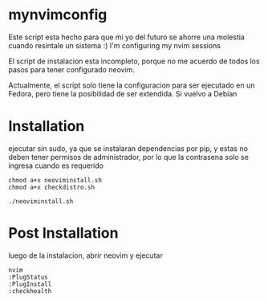 # mynvimconfig
Este script esta hecho para que mi yo del futuro se ahorre una molestia cuando resintale un sistema :)
I'm configuring my nvim sessions 

El script de instalacion esta incompleto, porque no me acuerdo de todos los pasos para tener configurado neovim.

Actualmente, el script solo tiene la configuracion para ser ejecutado en un Fedora, pero tiene la posibilidad de ser extendida. Si vuelvo a Debian 

# Installation 

ejecutar sin sudo, ya que se instalaran dependencias por pip, y estas no deben tener permisos de administrador, por lo que la contrasena solo se ingresa cuando es requerido

```
chmod a+x neoviminstall.sh
chmod a+x checkdistro.sh

./neoviminstall.sh
```

# Post Installation
luego de la instalacion, abrir neovim y ejecutar 

```
nvim
:PlugStatus
:PlugInstall
:checkhealth
```



